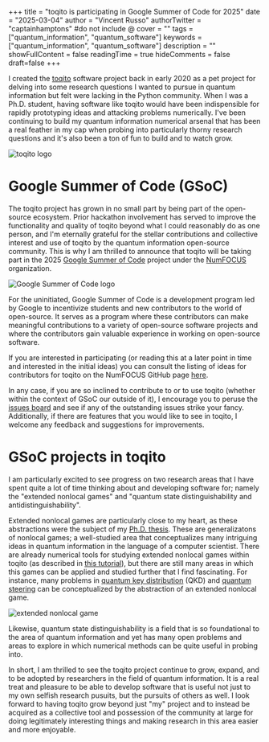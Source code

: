 +++
title = "toqito is participating in Google Summer of Code for 2025"
date = "2025-03-04"
author = "Vincent Russo"
authorTwitter = "captainhamptons" #do not include @
cover = ""
tags = ["quantum_information", "quantum_software"]
keywords = ["quantum_information", "quantum_software"]
description = ""
showFullContent = false
readingTime = true
hideComments = false
draft=false
+++

I created the [toqito](https://github.com/vprusso/toqito) software project back in early 2020 as a pet project for
delving into some research questions I wanted to pursue in quantum information but felt were lacking in the Python
community. When I was a Ph.D. student, having software like toqito would have been indispensible for rapidly prototyping
ideas and attacking problems numerically. I've been continuing to build my quantum information numerical arsenal that
has been a real feather in my cap when probing into particularly thorny research questions and it's also been a ton of
fun to build and to watch grow. 

![toqito logo](/blog/toqito_logo.png)

# Google Summer of Code (GSoC)

The toqito project has grown in no small part by being part of the open-source ecosystem. Prior hackathon involvement
has served to improve the functionality and quality of toqito beyond what I could reasonably do as one person, and I'm
eternally grateful for the stellar contributions and collective interest and use of toqito by the quantum information
open-source community. This is why I am thrilled to announce that toqito will be taking part in the 2025 [Google Summer
of Code](https://summerofcode.withgoogle.com/) project under the [NumFOCUS](https://numfocus.org/) organization.

![Google Summer of Code logo](/blog/gsoc.png)

For the uninitiated, Google Summer of Code is a development program led by Google to incentivize students and new
contributors to the world of open-source. It serves as a program where these contributors can make meaningful
contributions to a variety of open-source software projects and where the contributors gain valuable experience in
working on open-source software.

If you are interested in participating (or reading this at a later point in time and interested in the initial ideas)
you can consult the listing of ideas for contributors for toqito on the NumFOCUS GitHub page
[here](https://github.com/vprusso/toqito/wiki/GSoC-2025-Projects). 

In any case, if you are so inclined to contribute to or to use toqito (whether within the context of GSoC our outside of
it), I encourage you to peruse the [issues board](https://github.com/vprusso/toqito/issues) and see if any of the
outstanding issues strike your fancy.  Additionally, if there are features that you would like to see in toqito, I
welcome any feedback and suggestions for improvements. 

# GSoC projects in toqito

I am particularly excited to see progress on two research areas that I have spent quite a lot of time thinking about and
developing software for; namely the "extended nonlocal games" and "quantum state distinguishability and
antidistinguishability". 

Extended nonlocal games are particularly close to my heart, as these abstractions were the subject of my [Ph.D.
thesis](https://arxiv.org/abs/1704.07375). These are generalizatons of nonlocal games; a well-studied area that
conceptualizes many intriguing ideas in quantum information in the language of a computer scientist. There are already
numerical tools for studying extended nonlocal games within toqito (as described in [this
tutorial](https://toqito.readthedocs.io/en/latest/tutorials.extended_nonlocal_games.html)), but there are still many
areas in which this games can be applied and studied further that I find fascinating. For instance, many problems in
[quantum key distribution](https://en.wikipedia.org/wiki/Quantum_key_distribution) (QKD) and [quantum
steering](https://en.wikipedia.org/wiki/Quantum_steering) can be conceptualized by the abstraction of an extended
nonlocal game.

![extended nonlocal game](/blog/extended_nonlocal_game.svg)

Likewise, quantum state distinguishability is a field that is so foundational to the area of quantum information and yet
has many open problems and areas to explore in which numerical methods can be quite useful in probing into.

In short, I am thrilled to see the toqito project continue to grow, expand, and to be adopted by researchers in the
field of quantum information. It is a real treat and pleasure to be able to develop software that is useful not just to
my own selfish research pusuits, but the pursuits of others as well. I look forward to having toqito grow beyond just
"my" project and to instead be acquired as a collective tool and possession of the community at large for doing
legitimately interesting things and making research in this area easier and more enjoyable.
